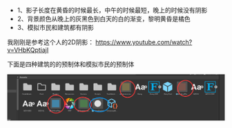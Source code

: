- 1、影子长度在黄昏的时候最长，中午的时候最短，晚上的时候没有阴影
- 2、背景颜色从晚上的灰黑色到白天的白的渐变，黎明黄昏是橘色
- 3、模拟市民和建筑都有阴影


我刚刚是参考这个人的2D阴影： https://www.youtube.com/watch?v=VHbKQptiajI

下面是四种建筑的的预制体和模拟市民的预制体

![](image.png)